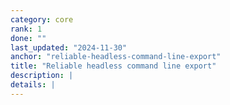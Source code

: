 ```yaml
---
category: core
rank: 1
done: ""
last_updated: "2024-11-30"
anchor: "reliable-headless-command-line-export"
title: "Reliable headless command line export"
description: |
details: |
---
```

